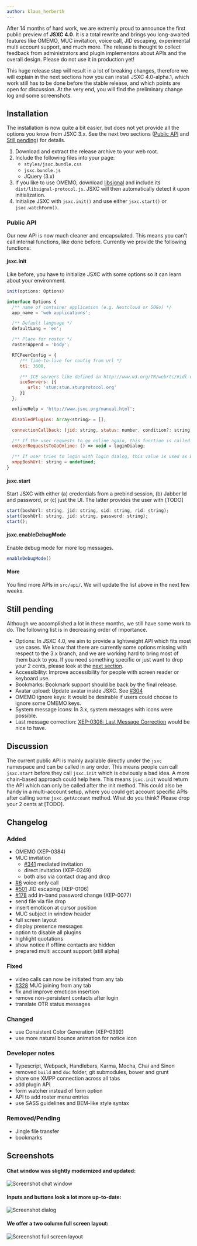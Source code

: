 ```yaml
---
author: klaus_herberth
---
```


After 14 months of hard work, we are extremly proud to announce the first public preview of **JSXC 4.0**. It is a total rewrite and brings
you long-awaited features like OMEMO, MUC invitation, voice call, JID escaping, experimental multi account support,
and much more. The release is thought to collect feedback from administrators and plugin implementors about APIs and the overall design. Please do not
use it in production yet!

This huge release step will result in a lot of breaking changes, therefore we will explain in the next sections how you can
install JSXC 4.0-alpha.1, which work still has to be done before the stable release, and which points are open for discussion. At the
very end, you will find the preliminary change log and some screenshots.

## Installation
The installation is now quite a bit easier, but does not yet provide all the options you know from JSXC 3.x. See the next two sections
([Public API](#public-api) and [Still pending](#still-pending)) for details.

1. Download and extract the release archive to your web root.
2. Include the following files into your page:
   - `styles/jsxc.bundle.css`
   - `jsxc.bundle.js`
   - JQuery (3.x)
3. If you like to use OMEMO, download [libsignal] and include its `dist/libsignal-protocol.js`.
   JSXC will then automatically detect it upon initialization.
4. Initialize JSXC with `jsxc.init()` and use either `jsxc.start()` or `jsxc.watchForm()`.

### Public API
Our new API is now much cleaner and encapsulated. This means you can't call internal functions, like done before. Currently
we provide the following functions:

#### jsxc.init
Like before, you have to initialize JSXC with some options so it can learn about your environment.

```JavaScript
init(options: Options)

interface Options {
  /** name of container application (e.g. Nextcloud or SOGo) */
  app_name = 'web applications';

  /** Default language */
  defaultLang = 'en';

  /** Place for roster */
  rosterAppend = 'body';

  RTCPeerConfig = {
     /** Time-to-live for config from url */
     ttl: 3600,

     /** ICE servers like defined in http://www.w3.org/TR/webrtc/#idl-def-RTCIceServer */
     iceServers: [{
        urls: 'stun:stun.stunprotocol.org'
     }]
  };

  onlineHelp = 'http://www.jsxc.org/manual.html';

  disabledPlugins: Array<string> = [];

  connectionCallback: (jid: string, status: number, condition?: string) => void = null;

  /** If the user requests to go online again, this function is called. Default: The login dialog is shown. */
  onUserRequestsToGoOnline: () => void = loginDialog;

  /** If user tries to login with login dialog, this value is used as BOSH url. */
  xmppBoshUrl: string = undefined;
}
```

#### jsxc.start
Start JSXC with either (a) credentials from a prebind session, (b) Jabber Id and password, or (c) just the UI.
The latter provides the user with [TODO]

```JavaScript
start(boshUrl: string, jid: string, sid: string, rid: string);
start(boshUrl: string, jid: string, password: string);
start();
```

#### jsxc.enableDebugMode
Enable debug mode for more log messages.

```JavaScript
enableDebugMode()
```

#### More
You find more APIs in `src/api/`. We will update the list above in the next few weeks.

## Still pending
Although we accomplished a lot in these months, we still have some work to do. The following list is in decreasing order of importance.

- Options: In JSXC 4.0, we aim to provide a lightweight API which fits most use cases. We know that there are currently some options missing with respect to the 3.x branch, and we are working hard to bring most of them back to you. If you need something specific or just want to drop your 2 cents, please look at the [next section](#discussion).
- Accessibility: Improve accessibility for people with screen reader or keyboard use.
- Bookmarks: Bookmark support should be back by the final release.
- Avatar upload: Update avatar inside JSXC. See [#304](https://github.com/jsxc/jsxc/issues/304)
- OMEMO ignore keys: It would be desirable if users could choose to ignore some OMEMO keys.
- System message icons: In 3.x, system messages with icons were possible.
- Last message correction: [XEP-0308: Last Message Correction](https://xmpp.org/extensions/xep-0308.html) would be nice to have.

## Discussion
The current public API is mainly available directly under the `jsxc` namespace and can be called in any order. This means people can call `jsxc.start` before they call `jsxc.init` which is obviously a bad idea. A more chain-based approach could help here. This means `jsxc.init` would return the API which can only be called after the init method. This could also be handy in a multi-account setup, where you could get account specific APIs after calling some `jsxc.getAccount` method. What do you think? Please drop your 2 cents at [TODO].

## Changelog
### Added
- OMEMO (XEP-0384)
- MUC invitation
    - [#341](https://github.com/jsxc/jsxc/issues/341) mediated invitation
    - direct invitation (XEP-0249)
    - both also via contact drag and drop
- [#6](https://github.com/jsxc/jsxc/issues/6) voice-only call
- [#501](https://github.com/jsxc/jsxc/issues/501) JID escaping (XEP-0106)
- [#178](https://github.com/jsxc/jsxc/issues/178) add in-band password change (XEP-0077)
- send file via file drop
- insert emoticon at cursor position
- MUC subject in window header
- full screen layout
- display presence messages
- option to disable all plugins
- highlight quotations
- show notice if offline contacts are hidden
- prepared multi account support (still alpha)

### Fixed
- video calls can now be initiated from any tab
- [#328](https://github.com/jsxc/jsxc/issues/328) MUC joining from any tab
- fix and improve emoticon insertion
- remove non-persistent contacts after login
- translate OTR status messages

### Changed
- use Consistent Color Generation (XEP-0392)
- use more natural bounce animation for notice icon

### Developer notes
- Typescript, Webpack, Handlebars, Karma, Mocha, Chai and Sinon
- removed `build` and `doc` folder, git submodules, bower and grunt
- share one XMPP connection across all tabs
- add plugin API
- form watcher instead of form option
- API to add roster menu entries
- use SASS guidelines and BEM-like style syntax

### Removed/Pending
- Jingle file transfer
- bookmarks

## Screenshots
#### Chat window was slightly modernized and updated:
![Screenshot chat window]({{site.url}}/assets/v4.0.0/chat-window.png)

#### Inputs and buttons look a lot more up-to-date:
![Screenshot dialog]({{site.url}}/assets/v4.0.0/dialog.png)

#### We offer a two column full screen layout:
![Screenshot full screen layout]({{site.url}}/assets/v4.0.0/fullscreen-two-column.png)


[libsignal]: https://github.com/signalapp/libsignal-protocol-javascript
